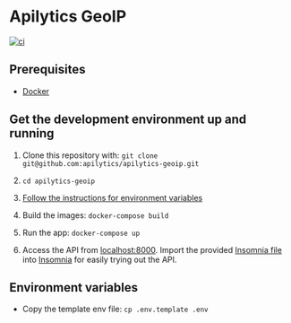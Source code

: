 # Apilytics GeoIP

[![ci](https://github.com/apilytics/apilytics-geoip/actions/workflows/ci.yml/badge.svg)](https://github.com/apilytics/apilytics-geoip/actions)

## Prerequisites

- [Docker](https://www.docker.com)

## Get the development environment up and running

1. Clone this repository with: `git clone git@github.com:apilytics/apilytics-geoip.git`

2. `cd apilytics-geoip`

3. [Follow the instructions for environment variables](#environment-variables)

4. Build the images: `docker-compose build`

5. Run the app: `docker-compose up`

6. Access the API from [localhost:8000](http://localhost:8000).
   Import the provided [Insomnia file](./Insomnia.yaml) into [Insomnia](https://insomnia.rest/download) for easily trying out the API.

## Environment variables

- Copy the template env file: `cp .env.template .env`

